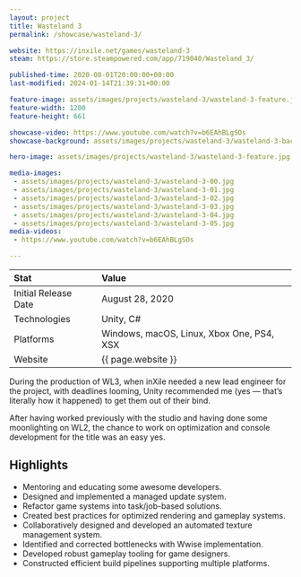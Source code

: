 ```yaml
---
layout: project
title: Wasteland 3
permalink: /showcase/wasteland-3/

website: https://inxile.net/games/wasteland-3
steam: https://store.steampowered.com/app/719040/Wasteland_3/

published-time: 2020-08-01T20:00:00+00:00
last-modified: 2024-01-14T21:39:31+00:00

feature-image: assets/images/projects/wasteland-3/wasteland-3-feature.jpg
feature-width: 1200
feature-height: 661

showcase-video: https://www.youtube.com/watch?v=b6EAhBLgSOs
showcase-background: assets/images/projects/wasteland-3/wasteland-3-background.jpg

hero-image: assets/images/projects/wasteland-3/wasteland-3-feature.jpg

media-images:
 - assets/images/projects/wasteland-3/wasteland-3-00.jpg
 - assets/images/projects/wasteland-3/wasteland-3-01.jpg
 - assets/images/projects/wasteland-3/wasteland-3-02.jpg
 - assets/images/projects/wasteland-3/wasteland-3-03.jpg
 - assets/images/projects/wasteland-3/wasteland-3-04.jpg
 - assets/images/projects/wasteland-3/wasteland-3-05.jpg
media-videos:
 - https://www.youtube.com/watch?v=b6EAhBLgSOs

---
```


| Stat | Value|
|:-- |:--|
| Initial Release Date | August 28, 2020 |
| Technologies | Unity, C# |
| Platforms | Windows, macOS, Linux, Xbox One, PS4, XSX |
| Website | {{ page.website }} |


During the production of WL3, when inXile needed a new lead engineer for the project, with deadlines looming, Unity recommended me (yes — that’s literally how it happened) to get them out of their bind.

After having worked previously with the studio and having done some moonlighting on WL2, the chance to work on optimization and console development for the title was an easy yes.

## Highlights

- Mentoring and educating some awesome developers.
- Designed and implemented a managed update system.
- Refactor game systems into task/job-based solutions.
- Created best practices for optimized rendering and gameplay systems.
- Collaboratively designed and developed an automated texture management system.
- Identified and corrected bottlenecks with Wwise implementation.
- Developed robust gameplay tooling for game designers.
- Constructed efficient build pipelines supporting multiple platforms.
